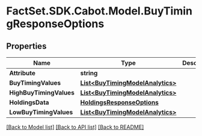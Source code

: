 # FactSet.SDK.Cabot.Model.BuyTimingResponseOptions

## Properties

Name | Type | Description | Notes
------------ | ------------- | ------------- | -------------
**Attribute** | **string** |  | [optional] 
**BuyTimingValues** | [**List&lt;BuyTimingModelAnalytics&gt;**](BuyTimingModelAnalytics.md) |  | [optional] 
**HighBuyTimingValues** | [**List&lt;BuyTimingModelAnalytics&gt;**](BuyTimingModelAnalytics.md) |  | [optional] 
**HoldingsData** | [**HoldingsResponseOptions**](HoldingsResponseOptions.md) |  | [optional] 
**LowBuyTimingValues** | [**List&lt;BuyTimingModelAnalytics&gt;**](BuyTimingModelAnalytics.md) |  | [optional] 

[[Back to Model list]](../README.md#documentation-for-models) [[Back to API list]](../README.md#documentation-for-api-endpoints) [[Back to README]](../README.md)

